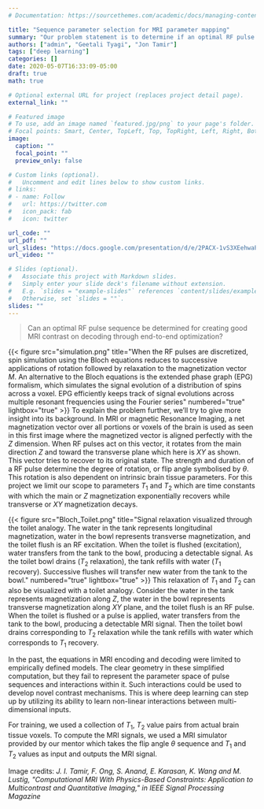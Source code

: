 ```yaml
---
# Documentation: https://sourcethemes.com/academic/docs/managing-content/

title: "Sequence parameter selection for MRI parameter mapping"
summary: "Our problem statement is to determine if an optimal RF pulse sequence exists for creating good MRI contrast on decoding through end-to-end optimization. In other words, We aim to find an optimal RF pulse sequence based on combined optimization of the sequence and certain brain tissue parameters."
authors: ["admin", "Geetali Tyagi", "Jon Tamir"]
tags: ["deep learning"]
categories: []
date: 2020-05-07T16:33:09-05:00
draft: true 
math: true

# Optional external URL for project (replaces project detail page).
external_link: ""

# Featured image
# To use, add an image named `featured.jpg/png` to your page's folder.
# Focal points: Smart, Center, TopLeft, Top, TopRight, Left, Right, BottomLeft, Bottom, BottomRight.
image:
  caption: ""
  focal_point: ""
  preview_only: false

# Custom links (optional).
#   Uncomment and edit lines below to show custom links.
# links:
# - name: Follow
#   url: https://twitter.com
#   icon_pack: fab
#   icon: twitter

url_code: ""
url_pdf: ""
url_slides: "https://docs.google.com/presentation/d/e/2PACX-1vS3XEehwaPw9PC1_Kg_sjcbtjBjNqlFYz5cIN_njwa8hjRddScdBD9g9wrdG-hd6ku4FpQOQyz0fbb6/pub?start=true&loop=false&delayms=30000"
url_video: ""

# Slides (optional).
#   Associate this project with Markdown slides.
#   Simply enter your slide deck's filename without extension.
#   E.g. `slides = "example-slides"` references `content/slides/example-slides.md`.
#   Otherwise, set `slides = ""`.
slides: ""
---
```

> Can an optimal RF pulse sequence be determined for creating good MRI contrast on decoding through end-to-end optimization?

{{< figure src="simulation.png" title="When the RF pulses are discretized, spin simulation using the Bloch equations reduces to successive applications of rotation followed by relaxation to the magnetization vector $M$. An alternative to the Bloch equations is the extended phase graph (EPG) formalism, which simulates the signal evolution of a distribution of spins across a voxel. EPG efficiently keeps track of  signal evolutions across multiple resonant frequencies using the Fourier series" numbered="true" lightbox="true" >}}
To explain the problem further, we’ll try to give more insight into its background.
In MRI or magnetic Resonance Imaging, a net magnetization vector over all portions or voxels of the brain is used as seen in this first image where the magnetized vector is aligned perfectly with the $Z$ dimension. When RF pulses act on this vector, it rotates from the main direction $Z$ and toward the transverse plane which here is $XY$ as shown. This vector tries to recover to its original state. The strength and duration of a RF pulse determine the degree of rotation, or flip angle symbolised by $\theta$. 
This rotation is also dependent on intrinsic brain tissue parameters. For this project we limit our scope to parameters $T_1$ and $T_2$ which are  time constants with which the main or $Z$ magnetization exponentially recovers while transverse or $XY$ magnetization decays.

{{< figure src="Bloch_Toilet.png" title="Signal relaxation visualized through the toilet analogy. The water in the tank represents longitudinal magnetization, water in the bowl represents transverse magnetization, and the toilet flush is an RF excitation. When the toilet is flushed (excitation), water transfers from the tank to the bowl, producing a detectable signal. As the toilet bowl drains ($T_2$ relaxation), the tank refills with water ($T_1$ recovery). Successive flushes will transfer new water from the tank to the bowl." numbered="true" lightbox="true" >}}
This relaxation of $T_1$ and $T_2$ can also be visualized with a toilet analogy. Consider the water in the tank represents magnetization along $Z$, the water in the bowl represents transverse magnetization along $XY$ plane, and the toilet flush is an RF pulse. When the toilet is flushed or a pulse is applied, water transfers from the tank to the bowl, producing a detectable MRI signal. Then the toilet bowl drains corresponding to $T_2$ relaxation while the tank refills with water which corresponds to $T_1$ recovery. 

In the past, the equations in MRI encoding and decoding were limited to empirically defined models. The clear geometry in these simplified computation, but they fail to represent the parameter space of pulse sequences and interactions within it. Such interactions could be used to develop novel contrast mechanisms. This is where deep learning can step up by utilizing its ability to learn non-linear interactions between multi-dimensional inputs.

For training, we used a collection of $T_1$, $T_2$ value pairs from actual brain tissue voxels. To compute the MRI signals, we used a MRI simulator provided by our mentor which takes the flip angle $\theta$ sequence and $T_1$ and $T_2$ values as input and outputs the MRI signal.

Image credits: *J. I. Tamir, F. Ong, S. Anand, E. Karasan, K. Wang and M. Lustig, "Computational MRI With Physics-Based Constraints: Application to Multicontrast and Quantitative Imaging," in IEEE Signal Processing Magazine*